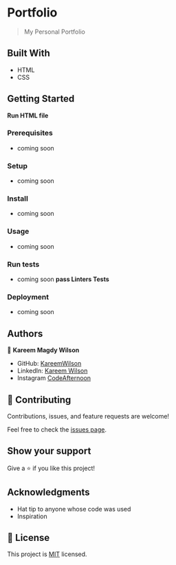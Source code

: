 # Portfolio

> My Personal Portfolio

## Built With

- HTML
- CSS

## Getting Started

**Run HTML file**

### Prerequisites
- coming soon
### Setup
- coming soon
### Install
- coming soon
### Usage
- coming soon
### Run tests
- coming soon
**pass Linters Tests**

### Deployment
- coming soon
## Authors

👤 **Kareem Magdy Wilson**

- GitHub: [KareemWilson](https://github.com/KareemWilson)
- LinkedIn: [Kareem Wilson](https://www.linkedin.com/in/kareem-wilson/)
- Instagram [CodeAfternoon](https://www.instagram.com/code.afternoon/)

## 🤝 Contributing

Contributions, issues, and feature requests are welcome!

Feel free to check the [issues page](../../issues/).

## Show your support

Give a ⭐️ if you like this project!

## Acknowledgments

- Hat tip to anyone whose code was used
- Inspiration

## 📝 License

This project is [MIT](./LICENCE.md) licensed.
